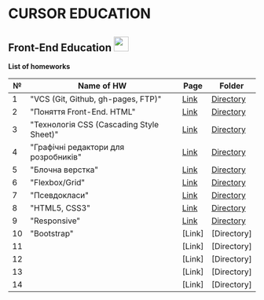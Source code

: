 # CURSOR EDUCATION
## Front-End Education <img src="https://media.giphy.com/media/L4T3K3YBxtE5vuRauD/giphy.gif" width="30px">

**List of homeworks**

| №  | Name of HW                               | Page | Folder    | 
| -- | ---------------------------------------- |------| --------- |
| 1  | "VCS (Git, Github, gh-pages, FTP)"       | [Link](https://danadovzh.github.io/Cursor_Education/HW1-Git-GitHub/index.html) | [Directory](https://github.com/DanaDovzh/Cursor_Education/tree/master/HW1-Git-GitHub) |
| 2  | "Поняття Front-End. HTML"                | [Link](https://danadovzh.github.io/Cursor_Education/HW2-HTML/index.html) | [Directory](https://github.com/DanaDovzh/Cursor_Education/tree/master/HW2-HTML) |
| 3  | "Технологія CSS (Cascading Style Sheet)" | [Link](https://danadovzh.github.io/Cursor_Education/HW3-HTML-CSS/index.html) | [Directory](https://github.com/DanaDovzh/Cursor_Education/tree/master/HW3-HTML-CSS) |
| 4  | "Графічні редактори для розробників"     | [Link](https://danadovzh.github.io/Cursor_Education/HW4-Work-with-layouts/index.html) | [Directory](https://github.com/DanaDovzh/Cursor_Education/tree/master/HW4-Work-with-layouts) |
| 5  |"Блочна верстка"                          | [Link](https://danadovzh.github.io/Cursor_Education/HW5-Block-layout/index.html) | [Directory](https://github.com/DanaDovzh/Cursor_Education/tree/master/HW5-Block-layout) |
| 6  | "Flexbox/Grid"                           | [Link](https://danadovzh.github.io/Cursor_Education/HW6-Flexbox-Grid/index.html) | [Directory](https://github.com/DanaDovzh/Cursor_Education/tree/master/HW6-Flexbox-Grid) |
| 7  | "Псевдокласи"                            | [Link](https://danadovzh.github.io/Cursor_Education/HW7-Pseudo-classes/index.html) | [Directory](https://github.com/DanaDovzh/Cursor_Education/tree/master/HW7-Pseudo-classes) |
| 8  | "HTML5, CSS3"                            | [Link](https://danadovzh.github.io/Cursor_Education/HW8-HTML5-CSS3/index.html) | [Directory](https://github.com/DanaDovzh/Cursor_Education/tree/master/HW8-HTML5-CSS3) |
| 9  |  "Responsive"                            | [Link](https://danadovzh.github.io/Cursor_Education/HW9-Responsive/index.html) | [Directory](https://github.com/DanaDovzh/Cursor_Education/tree/master/HW9-Responsive) |
| 10 |   "Bootstrap"                            | [Link] | [Directory] |
| 11 |                                          | [Link] | [Directory] |
| 12 |                                          | [Link] | [Directory] |
| 13 |                                          | [Link] | [Directory] |
| 14 |                                          | [Link] | [Directory] |

